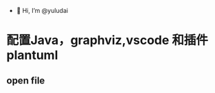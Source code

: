 - 👋 Hi, I’m @yuludai
# 配置Java，graphviz,vscode 和插件plantuml
## open file 
  

<!---
yuludai/yuludai is a ✨ special ✨ repository because its `README.md` (this file) appears on your GitHub profile.
You can click the Preview link to take a look at your changes.
--->
